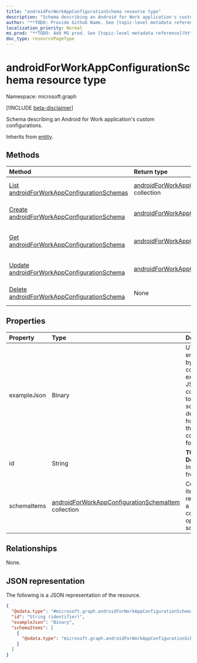 ```yaml
---
title: "androidForWorkAppConfigurationSchema resource type"
description: "Schema describing an Android for Work application's custom configurations."
author: "**TODO: Provide Github Name. See [topic-level metadata reference](https://msgo.azurewebsites.net/add/document/guidelines/metadata.html#topic-level-metadata)**"
localization_priority: Normal
ms.prod: "**TODO: Add MS prod. See [topic-level metadata reference](https://msgo.azurewebsites.net/add/document/guidelines/metadata.html#topic-level-metadata)**"
doc_type: resourcePageType
---
```


# androidForWorkAppConfigurationSchema resource type

Namespace: microsoft.graph

[!INCLUDE [beta-disclaimer](../../includes/beta-disclaimer.md)]

Schema describing an Android for Work application's custom configurations.


Inherits from [entity](../resources/entity.md).

## Methods
|Method|Return type|Description|
|:---|:---|:---|
|[List androidForWorkAppConfigurationSchemas](../api/androidforworkappconfigurationschema-list.md)|[androidForWorkAppConfigurationSchema](../resources/androidforworkappconfigurationschema.md) collection|Get a list of the [androidForWorkAppConfigurationSchema](../resources/androidforworkappconfigurationschema.md) objects and their properties.|
|[Create androidForWorkAppConfigurationSchema](../api/androidforworkappconfigurationschema-create.md)|[androidForWorkAppConfigurationSchema](../resources/androidforworkappconfigurationschema.md)|Create a new [androidForWorkAppConfigurationSchema](../resources/androidforworkappconfigurationschema.md) object.|
|[Get androidForWorkAppConfigurationSchema](../api/androidforworkappconfigurationschema-get.md)|[androidForWorkAppConfigurationSchema](../resources/androidforworkappconfigurationschema.md)|Read the properties and relationships of an [androidForWorkAppConfigurationSchema](../resources/androidforworkappconfigurationschema.md) object.|
|[Update androidForWorkAppConfigurationSchema](../api/androidforworkappconfigurationschema-update.md)|[androidForWorkAppConfigurationSchema](../resources/androidforworkappconfigurationschema.md)|Update the properties of an [androidForWorkAppConfigurationSchema](../resources/androidforworkappconfigurationschema.md) object.|
|[Delete androidForWorkAppConfigurationSchema](../api/androidforworkappconfigurationschema-delete.md)|None|Deletes an [androidForWorkAppConfigurationSchema](../resources/androidforworkappconfigurationschema.md) object.|

## Properties
|Property|Type|Description|
|:---|:---|:---|
|exampleJson|Binary|UTF8 encoded byte array containing example JSON string conforming to this schema that demonstrates how to set the configuration for this app|
|id|String|**TODO: Add Description** Inherited from [entity](../resources/entity.md).|
|schemaItems|[androidForWorkAppConfigurationSchemaItem](../resources/androidforworkappconfigurationschemaitem.md) collection|Collection of items each representing a named configuration option in the schema|

## Relationships
None.

## JSON representation
The following is a JSON representation of the resource.
<!-- {
  "blockType": "resource",
  "keyProperty": "id",
  "@odata.type": "microsoft.graph.androidForWorkAppConfigurationSchema",
  "baseType": "microsoft.graph.entity",
  "openType": false
}
-->
``` json
{
  "@odata.type": "#microsoft.graph.androidForWorkAppConfigurationSchema",
  "id": "String (identifier)",
  "exampleJson": "Binary",
  "schemaItems": [
    {
      "@odata.type": "microsoft.graph.androidForWorkAppConfigurationSchemaItem"
    }
  ]
}
```

